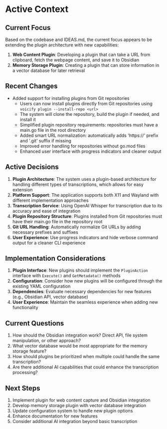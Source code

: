 # Active Context

## Current Focus
Based on the codebase and IDEAS.md, the current focus appears to be extending the plugin architecture with new capabilities:

1. **Web Content Plugin**: Developing a plugin that can take a URL from clipboard, fetch the webpage content, and save it to Obsidian
2. **Memory Storage Plugin**: Creating a plugin that can store information in a vector database for later retrieval

## Recent Changes
- Added support for installing plugins from Git repositories
  - Users can now install plugins directly from Git repositories using `voicify plugin --install-repo <url>`
  - The system will clone the repository, build the plugin if needed, and install it
  - Simplified plugin repository requirements: repositories must have a main.go file in the root directory
  - Added smart URL normalization: automatically adds 'https://' prefix and '.git' suffix if missing
  - Improved error handling for repositories without go.mod files
  - Enhanced user interface with progress indicators and cleaner output

## Active Decisions
1. **Plugin Architecture**: The system uses a plugin-based architecture for handling different types of transcriptions, which allows for easy extension
2. **Platform Support**: The application supports both X11 and Wayland with different implementation approaches
3. **Transcription Service**: Using OpenAI Whisper for transcription due to its accuracy and ease of integration
4. **Plugin Repository Structure**: Plugins installed from Git repositories must have their main.go file in the repository root
5. **Git URL Handling**: Automatically normalize Git URLs by adding necessary prefixes and suffixes
6. **User Experience**: Use progress indicators and hide verbose command output for a cleaner CLI experience

## Implementation Considerations
1. **Plugin Interface**: New plugins should implement the `PluginAction` interface with `Execute()` and `GetMetadata()` methods
2. **Configuration**: Consider how new plugins will be configured through the existing YAML configuration
3. **Dependencies**: Evaluate necessary dependencies for new features (e.g., Obsidian API, vector database)
4. **User Experience**: Maintain the seamless experience when adding new functionality

## Current Questions
1. How should the Obsidian integration work? Direct API, file system manipulation, or other approach?
2. What vector database would be most appropriate for the memory storage feature?
3. How should plugins be prioritized when multiple could handle the same transcription?
4. Are there additional AI capabilities that could enhance the transcription processing?

## Next Steps
1. Implement plugin for web content capture and Obsidian integration
2. Develop memory storage plugin with vector database integration
3. Update configuration system to handle new plugin options
4. Enhance documentation for new features
5. Consider additional AI integration beyond basic transcription
